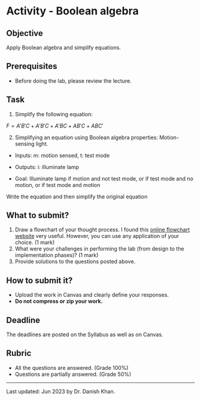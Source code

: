 # Activity - Boolean algebra

## Objective

Apply Boolean algebra and simplify equations.

## Prerequisites

- Before doing the lab, please review the lecture.

## Task
1. Simplify the following equation:

$F = A'B'C + A'B'C + A'BC + AB'C + ABC'$

2. Simplifying an equation using Boolean algebra properties: Motion-sensing light.

- Inputs: m: motion sensed, t: test mode

- Outputs: i: illuminate lamp

- Goal: Illuminate lamp if motion and not test mode, or if test mode and no motion, or if test mode and motion  

Write the equation and then simplify the original equation

## What to submit?

1. Draw a flowchart of your thought process. I found this [online flowchart website](http://www.draw.io/) very useful. However, you can use any application of your choice. (1 mark)
2. What were your challenges in performing the lab (from design to the implementation phases)? (1 mark)
3. Provide solutions to the questions posted above.

## How to submit it?

- Upload the work in Canvas and clearly define your responses.
- __Do not compress or zip your work.__

## Deadline

The deadlines are posted on the Syllabus as well as on Canvas.

## Rubric

- All the questions are answered. (Grade 100%)
- Questions are partially answered. (Grade 50%)

------

Last updated: Jun 2023 by Dr. Danish Khan. 

